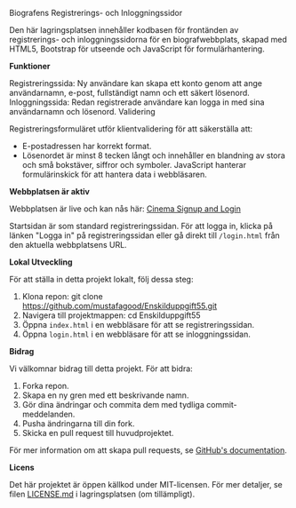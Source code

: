 Biografens Registrerings- och Inloggningssidor

Den här lagringsplatsen innehåller kodbasen för frontänden av registrerings- och inloggningssidorna för en biografwebbplats, skapad med HTML5, Bootstrap för utseende och JavaScript för formulärhantering.

**Funktioner**

Registreringssida: Ny användare kan skapa ett konto genom att ange användarnamn, e-post, fullständigt namn och ett säkert lösenord.
Inloggningssida: Redan registrerade användare kan logga in med sina användarnamn och lösenord.
Validering

Registreringsformuläret utför klientvalidering för att säkerställa att:
- E-postadressen har korrekt format.
- Lösenordet är minst 8 tecken långt och innehåller en blandning av stora och små bokstäver, siffror och symboler.
JavaScript hanterar formulärinskick för att hantera data i webbläsaren.

**Webbplatsen är aktiv**

Webbplatsen är live och kan nås här: [Cinema Signup and Login](https://mustafagood.github.io/Enskilduppgift55.io/)

Startsidan är som standard registreringssidan. För att logga in, klicka på länken "Logga in" på registreringssidan eller gå direkt till `/login.html` från den aktuella webbplatsens URL.

**Lokal Utveckling**

För att ställa in detta projekt lokalt, följ dessa steg:

1. Klona repon: git clone https://github.com/mustafagood/Enskilduppgift55.git
2. Navigera till projektmappen: cd Enskilduppgift55
3. Öppna `index.html` i en webbläsare för att se registreringssidan.
4. Öppna `login.html` i en webbläsare för att se inloggningssidan.

**Bidrag**

Vi välkomnar bidrag till detta projekt. För att bidra:

1. Forka repon.
2. Skapa en ny gren med ett beskrivande namn.
3. Gör dina ändringar och commita dem med tydliga commit-meddelanden.
4. Pusha ändringarna till din fork.
5. Skicka en pull request till huvudprojektet.

För mer information om att skapa pull requests, se [GitHub's documentation](https://help.github.com/articles/creating-a-pull-request/).

**Licens**

Det här projektet är öppen källkod under MIT-licensen. För mer detaljer, se filen [LICENSE.md](LICENSE.md) i lagringsplatsen (om tillämpligt).
